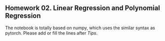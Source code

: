 ## Homework 02. Linear Regression and Polynomial Regression

The notebook is totally based on numpy, which uses the similar syntax as pytorch. Please add or fill the lines after *Tips*.

